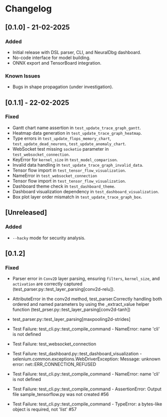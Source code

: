 # Changelog

## [0.1.0] - 21-02-2025

### Added

- Initial release with DSL parser, CLI, and NeuralDbg dashboard.
- No-code interface for model building.
- ONNX export and TensorBoard integration.
  
### Known Issues

- Bugs in shape propagation (under investigation).

## [0.1.1] - 22-02-2025

### Fixed

- Gantt chart name assertion in `test_update_trace_graph_gantt`.
- Heatmap data generation in `test_update_trace_graph_heatmap`.
- Type errors in `test_update_flops_memory_chart`, `test_update_dead_neurons`, `test_update_anomaly_chart`.
- WebSocket test missing `socketio` parameter in `test_websocket_connection`.
- KeyError for `kernel_size` in `test_model_comparison`.
- Invalid data handling in `test_update_trace_graph_invalid_data`.
- Tensor flow import in `test_tensor_flow_visualization`.
- NameError in `test_websocket_connection`
- Tensor flow import in `test_tensor_flow_visualization`.
- Dashboard theme check in `test_dashboard_theme`.
- Dashboard visualization dependency in `test_dashboard_visualization`.
- Box plot layer order mismatch in `test_update_trace_graph_box`.

## [Unreleased]

### Added

- `--hacky` mode for security analysis.

## [0.1.2] 

### Fixed

- Parser error in `Conv2D` layer parsing, ensuring `filters`, `kernel_size`, and `activation` are correctly captured (test_parser.py::test_layer_parsing[conv2d-relu]).

- AttributeError in the conv2d method, test_parser.Correctly handling both ordered and named parameters by using the _extract_value helper function (test_prser.py::test_layer_parsing[conv2d-tanh])

- test_parser.py::test_layer_parsing[maxpooling2d-strides]

- Test Failure: test_cli.py::test_compile_command - NameError: name 'cli' is not defined

- Test Failure: test_websocket_connection 

- Test Failure: test_dashboard.py::test_dashboard_visualization - selenium.common.exceptions.WebDriverException: Message: unknown error: net::ERR_CONNECTION_REFUSED
- Test Failure: test_cli.py::test_compile_command - NameError: name 'cli' is not defined

- Test Failure: test_cli.py::test_compile_command - AssertionError: Output file sample_tensorflow.py was not created #56

- Test Failure: test_cli.py::test_compile_command - TypeError: a bytes-like object is required, not 'list' #57

